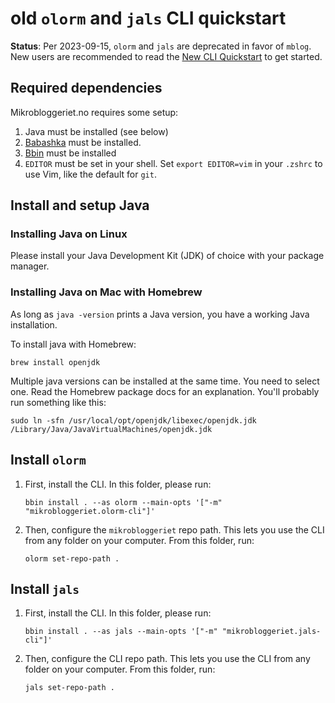 # old `olorm` and `jals` CLI quickstart

**Status**:
Per 2023-09-15, `olorm` and `jals` are deprecated in favor of `mblog`.
New users are recommended to read the [New CLI Quickstart](cli-quickstart-mblog.md) to get started.

## Required dependencies

Mikrobloggeriet.no requires some setup:

1. Java must be installed (see below)
2. [Babashka] must be installed.
3. [Bbin] must be installed
4. `EDITOR` must be set in your shell.
   Set `export EDITOR=vim` in your `.zshrc` to use Vim, like the default for `git`.

[Babashka]: https://babashka.org/
[Bbin]: https://github.com/babashka/bbin

## Install and setup Java

### Installing Java on Linux

Please install your Java Development Kit (JDK) of choice with your package manager.

### Installing Java on Mac with Homebrew

As long as `java -version` prints a Java version, you have a working Java installation.

To install java with Homebrew:

```shell
brew install openjdk
```

Multiple java versions can be installed at the same time.
You need to select one.
Read the Homebrew package docs for an explanation.
You'll probably run something like this:

```shell
sudo ln -sfn /usr/local/opt/openjdk/libexec/openjdk.jdk /Library/Java/JavaVirtualMachines/openjdk.jdk
```

## Install `olorm`

1. First, install the CLI.
   In this folder, please run:

    ```shell
    bbin install . --as olorm --main-opts '["-m" "mikrobloggeriet.olorm-cli"]'
    ```

2. Then, configure the `mikrobloggeriet` repo path.
   This lets you use the CLI from any folder on your computer.
   From this folder, run:

    ```shell
    olorm set-repo-path .
    ```

## Install `jals`

1. First, install the CLI.
   In this folder, please run:

    ```shell
    bbin install . --as jals --main-opts '["-m" "mikrobloggeriet.jals-cli"]'
    ```

2. Then, configure the CLI repo path.
   This lets you use the CLI from any folder on your computer.
   From this folder, run:

    ```shell
    jals set-repo-path .
    ```
